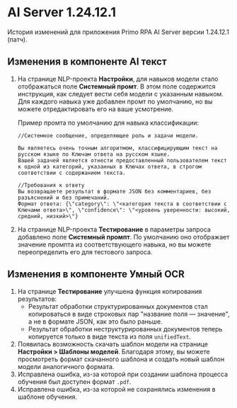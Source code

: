 # AI Server 1.24.12.1

История изменений для приложения Primo RPA AI Server версии 1.24.12.1 (патч).


## Изменения в компоненте AI текст

1. На странице NLP-проекта **Настройки**, для навыков модели стало отображаться поле **Системный промт**. В этом поле содержится инструкция, как следует вести себя модели с указанным навыком. Для каждого навыка уже добавлен промт по умолчанию, но вы можете отредактировать его на ваше усмотрение.
  
   Пример промта по умолчанию для навыка классификации:
   ```
   //Системное сообщение, определяющее роль и задачи модели.
   
   Вы являетесь очень точным алгоритмом, классифицирующим текст на русском языке по Ключам ответа на русском языке.
   Вашей задачей является отнести предоставленный пользователем текст к одной из категорий, указанных в Ключах ответа, в строгом соответствии с содержанием текста.

   //Требования к ответу
   Вы возвращаете результат в формате JSON без комментариев, без разъяснений и без примечаний.
   Формат ответа: {\"category\": \"<категория текста в соответствии с Ключами ответа>\", \"confidence\": \"<уровень уверенности: высокий, средний, низкий>\"}
   ```
1. На странице NLP-проекта **Тестирование** в параметры запроса добавлено поле **Системный промпт**. По умолчанию оно отображает значение промпта из соответствующего навыка, но вы можете переопределить его для тестового запроса.




## Изменения в компоненте Умный OCR

1. На странице **Тестирование** улучшена функция копирования результатов:
   * Результат обработки структурированных документов стал копироваться в виде строковых пар "название поля — значение", а не в формате JSON, как это было раньше.
   * Результат обработки неструктурированных документов теперь копируется только в виде текста из поля `unifiedText`. 
1. Появилась возможность скачать шаблон модели на странице **Настройки > Шаблоны моделей**. Благодаря этому, вы можете просмотреть формат скачанного шаблона и создать новый шаблон модели аналогичного формата. 
1. Исправлена ошибка, из-за которой при создании шаблона процесса обучения был доступен формат `.pdf`. 
1. Исправлена ошибка, из-за которой не сохранялись изменения в шаблоне обучения.

